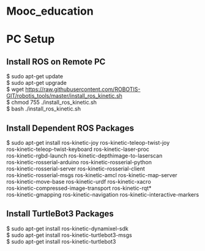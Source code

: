 # Mooc_education

# PC Setup

## Install ROS on Remote PC
$ sudo apt-get update <br />
$ sudo apt-get upgrade <br />
$ wget https://raw.githubusercontent.com/ROBOTIS-GIT/robotis_tools/master/install_ros_kinetic.sh <br />
$ chmod 755 ./install_ros_kinetic.sh <br />
$ bash ./install_ros_kinetic.sh <br />

## Install Dependent ROS Packages
$ sudo apt-get install ros-kinetic-joy ros-kinetic-teleop-twist-joy \
  ros-kinetic-teleop-twist-keyboard ros-kinetic-laser-proc \
  ros-kinetic-rgbd-launch ros-kinetic-depthimage-to-laserscan \
  ros-kinetic-rosserial-arduino ros-kinetic-rosserial-python \
  ros-kinetic-rosserial-server ros-kinetic-rosserial-client \
  ros-kinetic-rosserial-msgs ros-kinetic-amcl ros-kinetic-map-server \
  ros-kinetic-move-base ros-kinetic-urdf ros-kinetic-xacro \
  ros-kinetic-compressed-image-transport ros-kinetic-rqt* \
  ros-kinetic-gmapping ros-kinetic-navigation ros-kinetic-interactive-markers
  
  ## Install TurtleBot3 Packages
$ sudo apt-get install ros-kinetic-dynamixel-sdk <br />
$ sudo apt-get install ros-kinetic-turtlebot3-msgs <br />
$ sudo apt-get install ros-kinetic-turtlebot3 <br />
